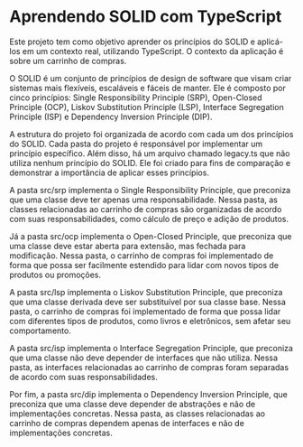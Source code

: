 # Aprendendo SOLID com TypeScript

Este projeto tem como objetivo aprender os princípios do SOLID e aplicá-los em um contexto real, utilizando TypeScript. O contexto da aplicação é sobre um carrinho de compras.

O SOLID é um conjunto de princípios de design de software que visam criar sistemas mais flexíveis, escaláveis e fáceis de manter. Ele é composto por cinco princípios: Single Responsibility Principle (SRP), Open-Closed Principle (OCP), Liskov Substitution Principle (LSP), Interface Segregation Principle (ISP) e Dependency Inversion Principle (DIP).

A estrutura do projeto foi organizada de acordo com cada um dos princípios do SOLID. Cada pasta do projeto é responsável por implementar um princípio específico. Além disso, há um arquivo chamado legacy.ts que não utiliza nenhum princípio do SOLID. Ele foi criado para fins de comparação e demonstrar a importância de aplicar esses princípios.

A pasta src/srp implementa o Single Responsibility Principle, que preconiza que uma classe deve ter apenas uma responsabilidade. Nessa pasta, as classes relacionadas ao carrinho de compras são organizadas de acordo com suas responsabilidades, como cálculo de preço e adição de produtos.

Já a pasta src/ocp implementa o Open-Closed Principle, que preconiza que uma classe deve estar aberta para extensão, mas fechada para modificação. Nessa pasta, o carrinho de compras foi implementado de forma que possa ser facilmente estendido para lidar com novos tipos de produtos ou promoções.

A pasta src/lsp implementa o Liskov Substitution Principle, que preconiza que uma classe derivada deve ser substituível por sua classe base. Nessa pasta, o carrinho de compras foi implementado de forma que possa lidar com diferentes tipos de produtos, como livros e eletrônicos, sem afetar seu comportamento.

A pasta src/isp implementa o Interface Segregation Principle, que preconiza que uma classe não deve depender de interfaces que não utiliza. Nessa pasta, as interfaces relacionadas ao carrinho de compras foram separadas de acordo com suas responsabilidades.

Por fim, a pasta src/dip implementa o Dependency Inversion Principle, que preconiza que uma classe deve depender de abstrações e não de implementações concretas. Nessa pasta, as classes relacionadas ao carrinho de compras dependem apenas de interfaces e não de implementações concretas.
